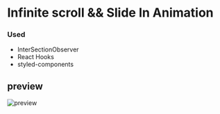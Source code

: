 Infinite scroll && Slide In Animation
===

### Used
* InterSectionObserver
* React Hooks
* styled-components


## preview
![preview](https://user-images.githubusercontent.com/52311764/84860738-8e817880-b0aa-11ea-8b16-0655080026c3.gif)
